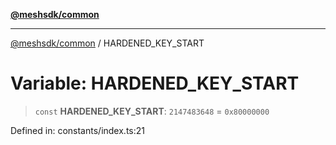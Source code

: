 [**@meshsdk/common**](../README.md)

***

[@meshsdk/common](../globals.md) / HARDENED\_KEY\_START

# Variable: HARDENED\_KEY\_START

> `const` **HARDENED\_KEY\_START**: `2147483648` = `0x80000000`

Defined in: constants/index.ts:21
